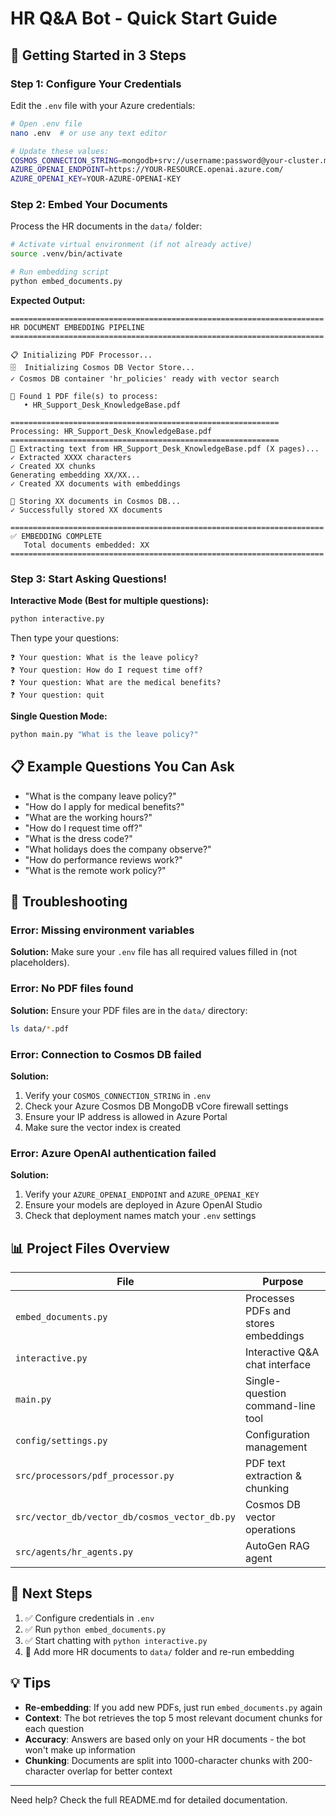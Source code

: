 # HR Q&A Bot - Quick Start Guide

## 🚀 Getting Started in 3 Steps

### Step 1: Configure Your Credentials

Edit the `.env` file with your Azure credentials:

```bash
# Open .env file
nano .env  # or use any text editor

# Update these values:
COSMOS_CONNECTION_STRING=mongodb+srv://username:password@your-cluster.mongocluster.cosmos.azure.com/?tls=true&authMechanism=SCRAM-SHA-256&retrywrites=false&maxIdleTimeMS=120000
AZURE_OPENAI_ENDPOINT=https://YOUR-RESOURCE.openai.azure.com/
AZURE_OPENAI_KEY=YOUR-AZURE-OPENAI-KEY
```

### Step 2: Embed Your Documents

Process the HR documents in the `data/` folder:

```bash
# Activate virtual environment (if not already active)
source .venv/bin/activate

# Run embedding script
python embed_documents.py
```

**Expected Output:**
```
======================================================================
HR DOCUMENT EMBEDDING PIPELINE
======================================================================

📋 Initializing PDF Processor...
🗄️  Initializing Cosmos DB Vector Store...
✓ Cosmos DB container 'hr_policies' ready with vector search

📁 Found 1 PDF file(s) to process:
   • HR_Support_Desk_KnowledgeBase.pdf

============================================================
Processing: HR_Support_Desk_KnowledgeBase.pdf
============================================================
📄 Extracting text from HR_Support_Desk_KnowledgeBase.pdf (X pages)...
✓ Extracted XXXX characters
✓ Created XX chunks
Generating embedding XX/XX...
✓ Created XX documents with embeddings

💾 Storing XX documents in Cosmos DB...
✓ Successfully stored XX documents

======================================================================
✅ EMBEDDING COMPLETE
   Total documents embedded: XX
======================================================================
```

### Step 3: Start Asking Questions!

**Interactive Mode (Best for multiple questions):**

```bash
python interactive.py
```

Then type your questions:
```
❓ Your question: What is the leave policy?
❓ Your question: How do I request time off?
❓ Your question: What are the medical benefits?
❓ Your question: quit
```

**Single Question Mode:**

```bash
python main.py "What is the leave policy?"
```

## 📋 Example Questions You Can Ask

- "What is the company leave policy?"
- "How do I apply for medical benefits?"
- "What are the working hours?"
- "How do I request time off?"
- "What is the dress code?"
- "What holidays does the company observe?"
- "How do performance reviews work?"
- "What is the remote work policy?"

## 🔧 Troubleshooting

### Error: Missing environment variables

**Solution:** Make sure your `.env` file has all required values filled in (not placeholders).

### Error: No PDF files found

**Solution:** Ensure your PDF files are in the `data/` directory:
```bash
ls data/*.pdf
```

### Error: Connection to Cosmos DB failed

**Solution:** 
1. Verify your `COSMOS_CONNECTION_STRING` in `.env`
2. Check your Azure Cosmos DB MongoDB vCore firewall settings
3. Ensure your IP address is allowed in Azure Portal
4. Make sure the vector index is created

### Error: Azure OpenAI authentication failed

**Solution:**
1. Verify your `AZURE_OPENAI_ENDPOINT` and `AZURE_OPENAI_KEY`
2. Ensure your models are deployed in Azure OpenAI Studio
3. Check that deployment names match your `.env` settings

## 📊 Project Files Overview

| File | Purpose |
|------|---------|
| `embed_documents.py` | Processes PDFs and stores embeddings |
| `interactive.py` | Interactive Q&A chat interface |
| `main.py` | Single-question command-line tool |
| `config/settings.py` | Configuration management |
| `src/processors/pdf_processor.py` | PDF text extraction & chunking |
| `src/vector_db/vector_db/cosmos_vector_db.py` | Cosmos DB vector operations |
| `src/agents/hr_agents.py` | AutoGen RAG agent |

## 🎯 Next Steps

1. ✅ Configure credentials in `.env`
2. ✅ Run `python embed_documents.py`
3. ✅ Start chatting with `python interactive.py`
4. 🚀 Add more HR documents to `data/` folder and re-run embedding

## 💡 Tips

- **Re-embedding**: If you add new PDFs, just run `embed_documents.py` again
- **Context**: The bot retrieves the top 5 most relevant document chunks for each question
- **Accuracy**: Answers are based only on your HR documents - the bot won't make up information
- **Chunking**: Documents are split into 1000-character chunks with 200-character overlap for better context

---

Need help? Check the full README.md for detailed documentation.
